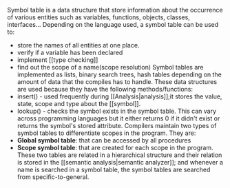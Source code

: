 Symbol table is a data structure that store information about the occurrence of various entities such as variables, functions, objects, classes, interfaces...
Depending on the language used, a symbol table can be used to:
- store the names of all entities at one place.
- verify if a variable has been declared
- implement [[type checking]] 
- find out the scope of a name(scope resolution)
Symbol tables are implemented as lists, binary search trees, hash tables depending on the amount of data that the compiles has to handle. These data structures are used because they have the following methods/functions:
- insert() - used frequently during [[Analysis|analysis]];it stores the value, state, scope and type about the [[symbol]]. 
- lookup() - checks the symbol exists in the symbol table. This can vary across programming languages but it either returns 0 if it didn't exist or returns the symbol's stored attribute.
Compilers maintain two types of symbol tables to differentiate scopes in the program. They are:
- **Global symbol table**: that can be accessed by all procedures
- **Scope symbol table**: that are created for each scope in the program.
These two tables are related in a hierarchical structure and their relation is stored in the [[semantic analysis|semantic analyzer]]; and whenever a name is searched in a symbol table, the symbol tables are searched from specific-to-general.